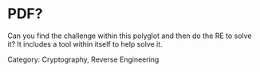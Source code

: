 # PDF?

Can you find the challenge within this polyglot and then do the RE to solve it? It includes a tool within itself to help solve it.

Category: Cryptography, Reverse Engineering